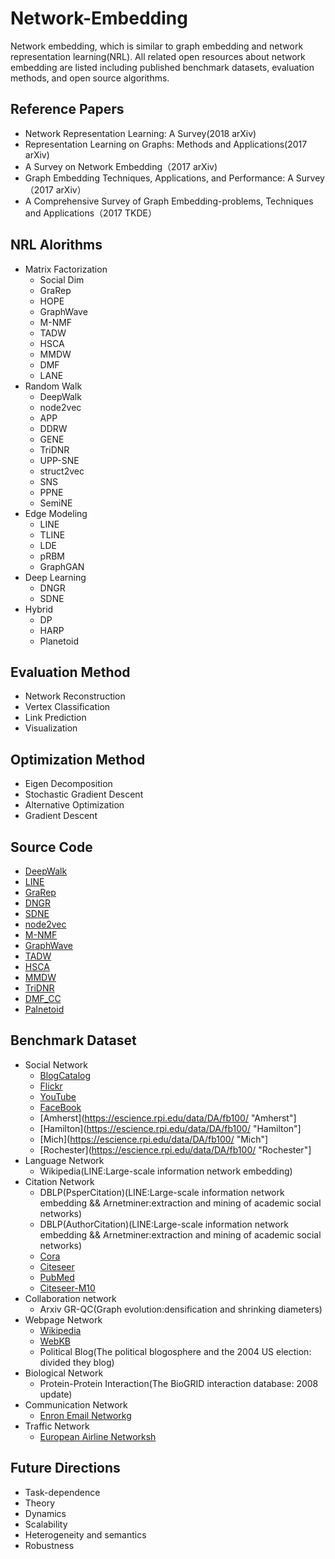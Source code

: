 # Network-Embedding
Network embedding, which is similar to graph embedding and network representation learning(NRL).
All related open resources about network embedding are listed including published benchmark datasets, evaluation methods, and open source algorithms.

## Reference Papers<br>
* Network Representation Learning: A Survey(2018 arXiv)
* Representation Learning on Graphs: Methods and Applications(2017 arXiv)
* A Survey on Network Embedding（2017 arXiv)
* Graph Embedding Techniques, Applications, and Performance: A Survey（2017 arXiv）
* A Comprehensive Survey of Graph Embedding-problems, Techniques and Applications（2017 TKDE）

## NRL Alorithms
* Matrix Factorization
  * Social Dim
  * GraRep 
  * HOPE
  * GraphWave
  * M-NMF
  * TADW 
  * HSCA 
  * MMDW 
  * DMF
  * LANE
* Random Walk
  * DeepWalk
  * node2vec
  * APP
  * DDRW
  * GENE
  * TriDNR
  * UPP-SNE
  * struct2vec
  * SNS
  * PPNE
  * SemiNE
* Edge Modeling
  * LINE
  * TLINE
  * LDE
  * pRBM
  * GraphGAN
* Deep Learning
  * DNGR
  * SDNE
* Hybrid
  * DP
  * HARP
  * Planetoid

## Evaluation Method
* Network Reconstruction
* Vertex Classification
* Link Prediction
* Visualization

## Optimization Method
* Eigen Decomposition
* Stochastic Gradient Descent
* Alternative Optimization
* Gradient Descent

## Source Code<br>
* [DeepWalk](https://github.com/phanein/deepwalk "DeepWalk")
* [LINE](https://github.com/tangjianpku/LINE "LINE")
* [GraRep](https://github.com/ShelsonCao/GraRep "GraRep")
* [DNGR](https://github.com/ShelsonCao/DNGR "DNGR")
* [SDNE](https://github.com/suanrong/SDNE "SDNE")
* [node2vec](https://github.com/aditya-grover/node2vec "nodd2vec")
* [M-NMF](http://git.thumedia.org/embedding/M-NMF "M-NMF")
* [GraphWave](http://snap.stanford.edu/graphwave "GraphWave")
* [TADW](https://github.com/thunlp/tadw "TADW")
* [HSCA](https://github.com/daokunzhang/HSCA "HSCA")
* [MMDW](https://github.com/thunlp/MMDW "MMDW")
* [TriDNR](https://github.com/shiruipan/TriDNR "TriDNR")
* [DMF_CC](https://github.com/daokunzhang/DMF_CC "DMF_CC")
* [Palnetoid](https://github.com/kimiyoung/planetoid "Palnetoid")

## Benchmark Dataset<br>
* Social Network
  * [BlogCatalog](http://www.public.asu.edu/~ltang9/ "BlogCatalog")
  * [Flickr](http://socialnetworks.mpi-sws.org/data-imc2007.html "Flickr")
  * [YouTube](http://socialnetworks.mpi-sws.org/data-imc2007.html "YouTube")
  * [FaceBook](https://snap.stanford.edu/data/egonets-Facebook.html "FaceBook")
  * [Amherst](https://escience.rpi.edu/data/DA/fb100/ "Amherst"]
  * [Hamilton](https://escience.rpi.edu/data/DA/fb100/ "Hamilton"]
  * [Mich](https://escience.rpi.edu/data/DA/fb100/ "Mich"]
  * [Rochester](https://escience.rpi.edu/data/DA/fb100/ "Rochester"]
* Language Network
  * Wikipedia(LINE:Large-scale information network embedding)
* Citation Network
  * DBLP(PsperCitation)(LINE:Large-scale information network embedding && Arnetminer:extraction and mining of academic social networks)
  * DBLP(AuthorCitation)(LINE:Large-scale information network embedding && Arnetminer:extraction and mining of academic social networks)
  * [Cora](https://linqs.soe.ucsc.edu/data "Cora")
  * [Citeseer](https://linqs.soe.ucsc.edu/data "Citeseer")
  * [PubMed](https://linqs.soe.ucsc.edu/data "PubMed")
  * [Citeseer-M10](http://citeseerx.ist.psu.edu/ "Citeseer-M10")
* Collaboration network
  * Arxiv GR-QC(Graph evolution:densification and shrinking diameters)
* Webpage Network
  * [Wikipedia](https://linqs.soe.ucsc.edu/data "Wikipedia")
  * [WebKB](https://linqs.soe.ucsc.edu/data "WebKB")
  * Political Blog(The political blogosphere and the 2004 US election: divided they blog)
* Biological Network
  * Protein-Protein Interaction(The BioGRID interaction database: 2008 update)
* Communication Network
  * [Enron Email Networkg](https://snap.stanford.edu/data/email-Enron.html "Enron Email Networkg")
* Traffic Network
  * [European Airline Networksh](http://complex.unizar.es/~atnmultiplex/ "European Airline Networksh")

## Future Directions
* Task-dependence
* Theory
* Dynamics
* Scalability
* Heterogeneity and semantics
* Robustness


